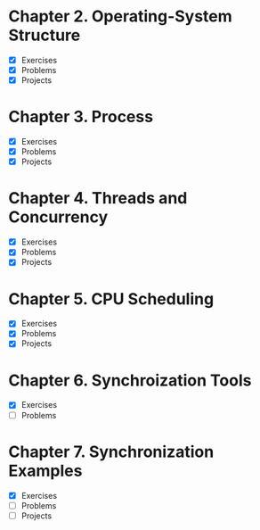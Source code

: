 # Chapter 2. Operating-System Structure

- [x] Exercises 
- [x] Problems 
- [x] Projects 

# Chapter 3. Process

- [x] Exercises 
- [x] Problems 
- [x] Projects 

# Chapter 4. Threads and Concurrency

- [x] Exercises 
- [x] Problems 
- [x] Projects

# Chapter 5. CPU Scheduling

- [x] Exercises 
- [x] Problems 
- [x] Projects

# Chapter 6. Synchroization Tools

- [x] Exercises 
- [ ] Problems 

# Chapter 7. Synchronization Examples

- [x] Exercises 
- [ ] Problems 
- [ ] Projects
